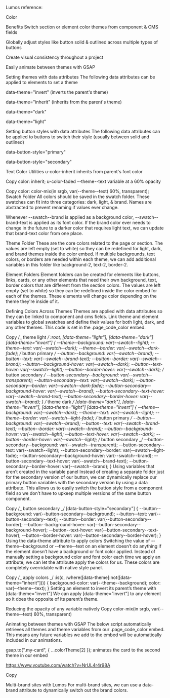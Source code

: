 Lumos reference:

Color

Benefits
Switch section or element color themes from component & CMS fields

Globally adjust styles like button solid & outlined across multiple types of buttons

Create visual consistency throughout a project

Easily animate between themes with GSAP

Setting themes with data attributes
The following data attributes can be applied to elements to set a theme

data-theme="invert" (inverts the parent's theme)

data-theme="inherit" (inherits from the parent's theme)

data-theme="dark"

data-theme="light"

Setting button styles with data attributes
The following data attributes can be applied to buttons to switch their style (usually between solid and outlined)

data-button-style="primary"

data-button-style="secondary"

Text Color Utilities
u-color-inherit
inherits from parent's font color

Copy
color: inherit;
u-color-faded
--theme--text variable at a 60% opacity

Copy
color: color-mix(in srgb, var(--theme--text) 60%, transparent);
Swatch Folder
All colors should be saved in the swatch folder. These swatches can fit into three categories: dark, light, & brand. Names are abstracted to prevent renaming if values ever change.

Whenever --swatch--brand is applied as a background color, --swatch--brand-text is applied as its font color. If the brand color ever needs to change in the future to a darker color that requires light text, we can update that brand-text color from one place.

Theme Folder
These are the core colors related to the page or section. The values are left empty (set to white) so they can be redefined for light, dark, and brand themes inside the color embed. If multiple backgrounds, text colors, or borders are needed within each theme, we can add additional variables in this folder like background-2, text-2, border-2.

Element Folders
Element folders can be created for elements like buttons, links, cards, or any other elements that need their own background, text, border colors that are different from the section colors. The values are left empty (set to white) so they can be redefined inside the color embed for each of the themes. These elements will change color depending on the theme they're inside of it.

Defining Colors Across Themes
Themes are applied with data attributes so they can be linked to component and cms fields. Link theme and element variables to global swatches and define their values for both light, dark, and any other themes. This code is set in the .page_code_color embed.

Copy
/_ theme light _/
:root,
[data-theme="light"],
[data-theme="dark"] [data-theme="invert"] {
--theme--background: var(--swatch--light);
--theme--text: var(--swatch--dark);
--theme--border: var(--swatch--dark-fade);
/_ button primary _/
--button--background: var(--swatch--brand);
--button--text: var(--swatch--brand-text);
--button--border: var(--swatch--brand);
--button--background-hover: var(--swatch--dark);
--button--text-hover: var(--swatch--light);
--button--border-hover: var(--swatch--dark);
/_ button secondary _/
--button-secondary--background: var(--swatch--transparent);
--button-secondary--text: var(--swatch--dark);
--button-secondary--border: var(--swatch--dark-fade);
--button-secondary--background-hover: var(--swatch--brand);
--button-secondary--text-hover: var(--swatch--brand-text);
--button-secondary--border-hover: var(--swatch--brand);
}
/_ theme dark _/
[data-theme="dark"],
[data-theme="invert"],
[data-theme="light"] [data-theme="invert"] {
--theme--background: var(--swatch--dark);
--theme--text: var(--swatch--light);
--theme--border: var(--swatch--light-fade);
/_ button primary _/
--button--background: var(--swatch--brand);
--button--text: var(--swatch--brand-text);
--button--border: var(--swatch--brand);
--button--background-hover: var(--swatch--light);
--button--text-hover: var(--swatch--dark);
--button--border-hover: var(--swatch--light);
/_ button secondary _/
--button-secondary--background: var(--swatch--transparent);
--button-secondary--text: var(--swatch--light);
--button-secondary--border: var(--swatch--light-fade);
--button-secondary--background-hover: var(--swatch--brand);
--button-secondary--text-hover: var(--swatch--brand-text);
--button-secondary--border-hover: var(--swatch--brand);
}
Using variables that aren’t created in the variable panel
Instead of creating a separate folder just for the secondary version of our button, we can dynamically replace our primary button variables with the secondary version by using a data attribute. This allows us to easily switch the button style from a component field so we don’t have to upkeep multiple versions of the same button component.

Copy
/_ button secondary _/
[data-button-style="secondary"] {
--button--background: var(--button-secondary--background);
--button--text: var(--button-secondary--text);
--button--border: var(--button-secondary--border);
--button--background-hover: var(--button-secondary--background-hover);
--button--text-hover: var(--button-secondary--text-hover);
--button--border-hover: var(--button-secondary--border-hover);
}
Using the data-theme attribute to apply colors
Switching the value of --theme--background or --theme--text on an element doesn’t do anything if the element doesn’t have a background or font color applied. Instead of manually setting a background color and font color each time we apply an attribute, we can let the attribute apply the colors for us. These colors are completely overridable with native style panel.

Copy
/_ apply colors _/
:is(c, :where([data-theme]:not([data-theme="inherit"]))) {
background-color: var(--theme--background);
color: var(--theme--text);
}
Setting an element to invert its parent’s theme with [data-theme=”invert”]
We can apply [data-theme=”invert”] to any element so it does the opposite of its parent’s theme.

Reducing the opacity of any variable natively
Copy
color-mix(in srgb, var(--theme--text) 60%, transparent)

Animating between themes with GSAP
The below script automatically retrieves all themes and theme variables from our .page_code_color embed. This means any future variables we add to the embed will be automatically included in our animations.

gsap.to(".my-card", { ...colorTheme[2] }); animates the card to the second theme in our embed

https://www.youtube.com/watch?v=NrUL4r4r98A

Copy

<script src="https://cdnjs.cloudflare.com/ajax/libs/gsap/3.12.5/gsap.min.js"></script>
<script src="https://cdnjs.cloudflare.com/ajax/libs/gsap/3.12.5/ScrollTrigger.min.js"></script>
<script src="https://cdn.jsdelivr.net/gh/lumosframework/scripts@v1.0.5/themes.js"></script>
<script>
gsap.to(".my-card", { ...colorThemes[2] });
</script>

Multi-brand sites with Lumos
For multi-brand sites, we can use a data-brand attribute to dynamically switch out the brand colors.
